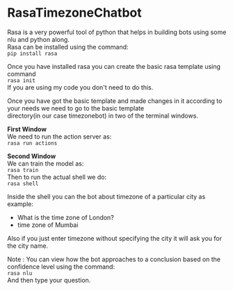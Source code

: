 # RasaTimezoneChatbot
Rasa is a very powerful tool of python that helps in building bots using some nlu and python along.<br>
Rasa can be installed using the command:<br>
```pip install rasa```<br>

Once you have installed rasa you can create the basic rasa template using command<br>
```rasa init```<br>
If you are using my code you don't need to do this.<br>

Once you have got the basic template and made changes in it according to your needs we need to go to the basic template <br>
directory(in our case timezonebot) in two of the terminal windows.<br>

<b>First Window</b><br>
We need to run the action server as:<br>
```rasa run actions```<br>

<b>Second Window</b><br>
We can train the model as:<br>
```rasa train```<br>
Then to run the actual shell we do:<br>
```rasa shell```<br>

Inside the shell you can the bot about timezone of a particular city as example:<br>
* What is the time zone of London?<br>
* time zone of Mumbai<br>

Also if you just enter timezone without specifying the city it will ask you for the city name.<br>

Note : You can view how the bot approaches to a conclusion based on the confidence level using the command:<br>
```rasa nlu```<br>
And then type your question.
<br>

